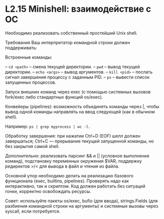 # L2.15 Minishell: взаимодействие с ОС

Необходимо реализовать собственный простейший Unix shell.

Требования
Ваш интерпретатор командной строки должен поддерживать:

Встроенные команды:

– `cd <path>` – смена текущей директории.
– `pwd` – вывод текущей директории.
– `echo <args>` – вывод аргументов.
– `kill <pid>` – послать сигнал завершения процессу с заданным PID.
– `ps` – вывести список запущенных процессов.

Запуск внешних команд через exec (с помощью системных вызовов fork/exec либо стандартных функций os/exec).

Конвейеры (pipelines): возможность объединять команды через |, чтобы вывод одной команды направлять на ввод следующей (как в обычном shell).

Например: `ps | grep myprocess | wc -l`.

Обработку завершения: при нажатии Ctrl+D (EOF) шелл должен завершаться; Ctrl+C — прерывание текущей запущенной команды, но без закрытия самой shell.

Дополнительно: реализовать парсинг && и || (условное выполнение команд), подстановку переменных окружения $VAR, поддержку редиректов >/< для вывода в файл и чтения из файла.

Основной упор необходимо делать на реализацию базового функционала (exec, builtins, pipelines). Проверять надо как интерактивно, так и скриптом. Код должен работать без ситуаций гонки, корректно освобождать ресурсы.

Совет: используйте пакеты os/exec, bufio (для ввода), strings.Fields (для разбиения командной строки на аргументы) и системные вызовы через syscall, если потребуется.

